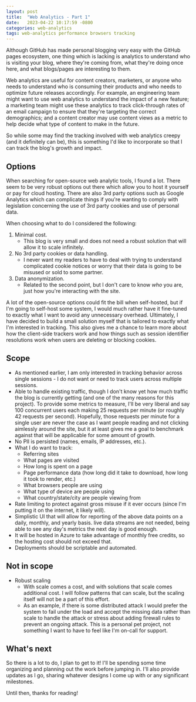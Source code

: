 ```yaml
---
layout: post
title:  "Web Analytics - Part 1"
date:   2023-04-22 10:17:59 -0800
categories: web-analytics
tags: web-analytics performance browsers tracking
---
```


Although GitHub has made personal blogging very easy with the GitHub pages ecosystem, one thing which is lacking is analytics to understand who is visiting your blog, where they're coming from, what they're doing once here, and what blogs/pages are interesting to them.

Web analytics are useful for content creators, marketers, or anyone who needs to understand who is consuming their products and who needs to optimize future releases accordingly. For example, an engineering team might want to use web analytics to understand the impact of a new feature; a marketing team might use these analytics to track click-through rates of an email campaign to ensure that they're targeting the correct demographics; and a content creator may use content views as a metric to help decide what type of content to make in the future.

So while some may find the tracking involved with web analytics creepy (and it definitely can be), this is something I'd like to incorporate so that I can track the blog's growth and impact.

## Options

When searching for open-source web analytic tools, I found a lot. There seem to be very robust options out there which allow you to host it yourself or pay for cloud hosting. There are also 3rd party options such as Google Analytics which can complicate things if you're wanting to comply with legislation concerning the use of 3rd party cookies and use of personal data.

When choosing what to do I considered the following:
1. Minimal cost.
   * This blog is very small and does not need a robust solution that will allow it to scale infinitely.
2. No 3rd party cookies or data handling.
   * I never want my readers to have to deal with trying to understand complicated cookie notices or worry that their data is going to be misused or sold to some partner.
3. Data anonymization.
   * Related to the second point, but I don't care to know *who* you are, just how you're interacting with the site.

A lot of the open-source options could fit the bill when self-hosted, but if I'm going to self-host some system, I would much rather have it fine-tuned to exactly what I want to avoid any unnecessary overhead. Ultimately, I have decided to build a small solution myself that is tailored to exactly what I'm interested in tracking. This also gives me a chance to learn more about how the client-side trackers work and how things such as session identifier resolutions work when users are deleting or blocking cookies.

## Scope

* As mentioned earlier, I am only interested in tracking behavior across single sessions - I do not want or need to track users across multiple sessions.
* Able to handle existing traffic, though I don't know yet how much traffic the blog is currently getting (and one of the many reasons for this project). To provide some metrics to measure, I'll be very liberal and say 100 concurrent users each making 25 requests per minute (or roughly 42 requests per second). Hopefully, those requests per minute for a single user are never the case as I want people reading and not clicking aimlessly around the site, but it at least gives me a goal to benchmark against that will be applicable for some amount of growth.
* No PII is persisted (names, emails, IP addresses, etc.).
* What I do want to track:
   * Referring sites
   * What pages are visited
   * How long is spent on a page
   * Page performance data (how long did it take to download, how long it took to render, etc.)
   * What browsers people are using
   * What type of device are people using
   * What country/state/city are people viewing from
* Rate limiting to protect against gross misuse if it ever occurs (since I'm putting it on the internet, it likely will).
* Simplistic UI that will allow for reporting of the above data points on a daily, monthly, and yearly basis. live data streams are not needed, being able to see any day's metrics the next day is good enough.
* It will be hosted in Azure to take advantage of monthly free credits, so the hosting cost should not exceed that.
* Deployments should be scriptable and automated.

## Not in scope

* Robust scaling
   * With scale comes a cost, and with solutions that scale comes additional cost. I will follow patterns that can scale, but the scaling itself will not be a part of this effort.
   * As an example, if there is some distributed attack I would prefer the system to fail under the load and accept the missing data rather than scale to handle the attack or stress about adding firewall rules to prevent an ongoing attack. This is a personal pet project, not something I want to have to feel like I'm on-call for support.

## What's next

So there is a lot to do, I plan to get to it! I'll be spending some time organizing and planning out the work before jumping in. I'll also provide updates as I go, sharing whatever designs I come up with or any significant milestones.

Until then, thanks for reading!